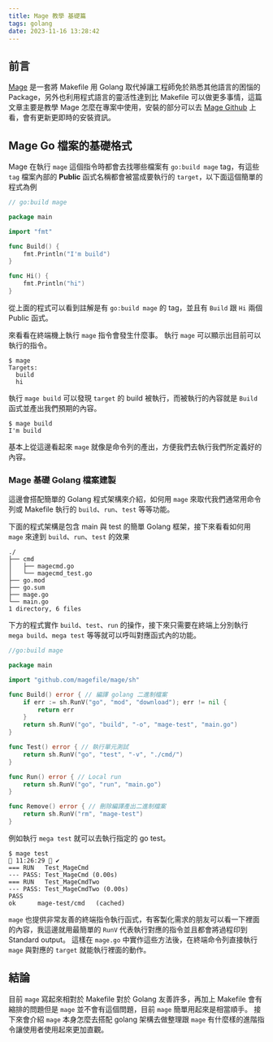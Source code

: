 ```yaml
---
title: Mage 教學 基礎篇
tags: golang
date: 2023-11-16 13:28:42
---
```




## 前言

[Mage](https://github.com/magefile/mage) 是一套將 Makefile 用 Golang 取代掉讓工程師免於熟悉其他語言的困惱的 Package，另外也利用程式語言的靈活性達到比 Makefile 可以做更多事情，這篇文章主要是教學 Mage 怎麼在專案中使用，安裝的部分可以去 [Mage Github](https://github.com/magefile/mage) 上看，會有更新更即時的安裝資訊。


## Mage Go 檔案的基礎格式

Mage 在執行 `mage` 這個指令時都會去找哪些檔案有 `go:build mage` tag，有這些 `tag` 檔案內部的 **Public** 函式名稱都會被當成要執行的 `target`，以下面這個簡單的程式為例


```go
// go:build mage

package main

import "fmt"

func Build() {
	fmt.Println("I'm build")
}

func Hi() {
	fmt.Println("hi")
}
```

從上面的程式可以看到註解是有 `go:build mage` 的 tag，並且有 `Build` 跟 `Hi` 兩個 Public 函式。

來看看在終端機上執行 `mage` 指令會發生什麼事。
執行 `mage` 可以顯示出目前可以執行的指令。

```shell
$ mage
Targets:
  build
  hi
```
執行 `mage build` 可以發現 `target`  的 build 被執行，而被執行的內容就是 `Build` 函式並產出我們預期的內容。
```shell
$ mage build
I'm build
```
基本上從這邊看起來 `mage` 就像是命令列的產出，方便我們去執行我們所定義好的內容。


### Mage 基礎 Golang 檔案建製

這邊會搭配簡單的 Golang 程式架構來介紹，如何用 `mage` 來取代我們通常用命令列或 Makefile 執行的 `build`、`run`、`test` 等等功能。

下面的程式架構是包含 main 與 test 的簡單 Golang 框架，接下來看看如何用 `mage` 來達到 `build`、`run`、`test` 的效果
```shell
./
├── cmd
│   ├── magecmd.go
│   └── magecmd_test.go
├── go.mod
├── go.sum
├── mage.go
└── main.go
1 directory, 6 files
```

下方的程式實作 `build`、`test`、`run` 的操作，接下來只需要在終端上分別執行 `mega build`、`mega test` 等等就可以呼叫對應函式內的功能。

```go
//go:build mage

package main

import "github.com/magefile/mage/sh"

func Build() error { // 編譯 golang 二進制檔案
	if err := sh.RunV("go", "mod", "download"); err != nil {
		return err
	}
	return sh.RunV("go", "build", "-o", "mage-test", "main.go")
}

func Test() error { // 執行單元測試
	return sh.RunV("go", "test", "-v", "./cmd/")
}

func Run() error { // Local run
	return sh.RunV("go", "run", "main.go")
}

func Remove() error { // 刪除編譯產出二進制檔案
	return sh.RunV("rm", "mage-test")
}
```

例如執行 `mega test` 就可以去執行指定的 go test。
```shell
$ mage test                                                                                                                                                                                   11:26:29  ✔
=== RUN   Test_MageCmd
--- PASS: Test_MageCmd (0.00s)
=== RUN   Test_MageCmdTwo
--- PASS: Test_MageCmdTwo (0.00s)
PASS
ok  	mage-test/cmd	(cached)
```


`mage` 也提供非常友善的終端指令執行函式，有客製化需求的朋友可以看一下裡面的內容，我這邊就用最簡單的 `RunV` 代表執行對應的指令並且都會將過程印到 Standard output。
這樣在 `mage.go` 中實作這些方法後，在終端命令列直接執行 `mage` 與對應的 `target` 就能執行裡面的動作。

## 結論

目前 `mage` 寫起來相對於 Makefile 對於 Golang 友善許多，再加上 Makefile 會有縮排的問題但是 `mage` 並不會有這個問題，目前 `mage` 簡單用起來是相當順手。
接下來會介紹 `mage` 本身怎麼去搭配 golang 架構去做整理跟 `mage` 有什麼樣的進階指令讓使用者使用起來更加直觀。
